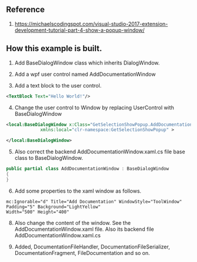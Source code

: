 


## Reference
1. https://michaelscodingspot.com/visual-studio-2017-extension-development-tutorial-part-4-show-a-popup-window/

## How this example is built.

1. Add BaseDialogWindow class which inherits DialogWindow.

2. Add a wpf user control named AddDocumentationWindow

3. Add a text block to the user control. 
```xml
<TextBlock Text="Hello World!"/>
```

4. Change the user control to Window by replacing UserControl with BaseDialogWindow

```xml
<local:BaseDialogWindow x:Class="GetSelectionShowPopup.AddDocumentationWindow"
             xmlns:local="clr-namespace:GetSelectionShowPopup" >

</local:BaseDialogWindow>
```

5. Also correct the backend AddDocumentationWindow.xaml.cs file base class to BaseDialogWindow.

```cs
public partial class AddDocumentationWindow : BaseDialogWindow
{
}
```

6. Add some properties to the xaml window as follows.
```xaml
mc:Ignorable="d" Title="Add Documentation" WindowStyle="ToolWindow"
Padding="5" Background="LightYellow"
Width="500" Height="400"
```

8. Also change the content of the window. See the AddDocumentationWindow.xaml file. Also its backend file AddDocumentationWindow.xaml.cs

9. Added, DocumentationFileHandler, DocumentationFileSerializer, DocumentationFragment, FileDocumentation and so on.

